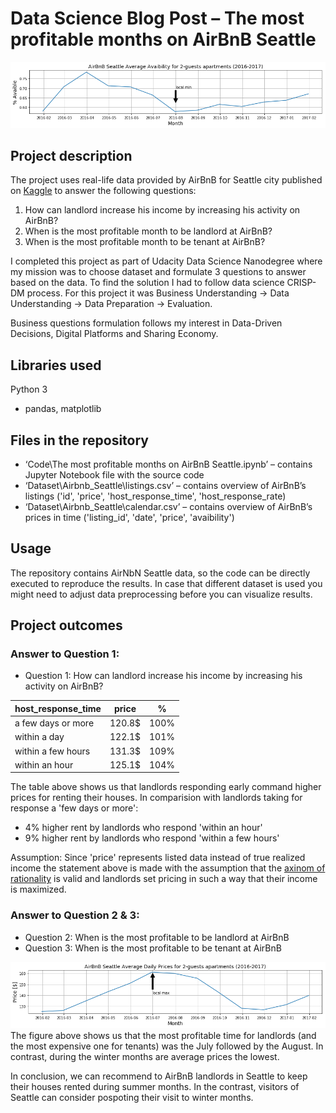 ﻿# Data Science Blog Post – The most profitable months on AirBnB Seattle
![Prices](avaibility.png)

## Project description

The project uses real-life data provided by AirBnB for Seattle city published on [Kaggle](https://www.kaggle.com/airbnb/seattle/data) to answer the following questions:
1. How can landlord increase his income by increasing his activity on AirBnB?
2. When is the most profitable month to be landlord at AirBnB?
3. When is the most profitable month to be tenant at AirBnB?

I completed this project as part of Udacity Data Science Nanodegree
where my mission was to choose dataset and formulate 3 questions to answer based on the data. To find the solution I had to follow data science CRISP-DM process. For this project it was Business Understanding -> Data Understanding -> Data Preparation -> Evaluation.

Business questions formulation follows my interest in Data-Driven Decisions, Digital Platforms and Sharing Economy.

## Libraries used
Python 3
- pandas, matplotlib 


## Files in the repository
- ‘Code\The most profitable months on AirBnB Seattle.ipynb’ – contains Jupyter Notebook file with the source code
- ‘Dataset\Airbnb_Seattle\listings.csv’ – contains overview of AirBnB’s listings ('id', 'price', 'host_response_time', 'host_response_rate)
- ‘Dataset\Airbnb_Seattle\calendar.csv’ – contains overview of AirBnB’s prices in time ('listing_id', 'date', 'price', 'avaibility')

## Usage
The repository contains AirNbN Seattle data, so the code can be directly executed to reproduce the results.
In case that different dataset is used you might need to adjust data preprocessing before you can visualize results.

## Project outcomes
### Answer to Question 1: 
* Question 1: How can landlord increase his income by increasing his activity on AirBnB?

| host_response_time | price | % |
| --- | --- | --- |
| a few days or more | 120.8\$ | 100% |
| within a day | 122.1\$ | 101% |
| within a few hours | 131.3\$ | 109% |
| within an hour | 125.1\$ | 104% |

The table above shows us that landlords responding early command higher prices for renting their houses.
In comparision with landlords taking for response a 'few days or more':
- 4% higher rent by landlords who respond 'within an hour'
- 9% higher rent by landlords who respond 'within a few hours'

Assumption: Since 'price' represents listed data instead of true realized income the statement above is made with the assumption that the [axinom of rationality](https://en.wikipedia.org/wiki/Von_Neumann%E2%80%93Morgenstern_utility_theorem) is valid and landlords set pricing in such a way that their income is maximized.

### Answer to Question 2 & 3:
* Question 2: When is the most profitable to be landlord at AirBnB
* Question 3: When is the most profitable to be tenant at AirBnB

![Prices](prices.png)
The figure above shows us that the most profitable time for landlords (and the most expensive one for tenants) was the July followed by the August. In contrast, during the winter months are average prices the lowest.

In conclusion, we can recommend to AirBnB landlords in Seattle to keep their houses rented during summer months. In the contrast, visitors of Seattle can consider pospoting their visit to winter months. 
